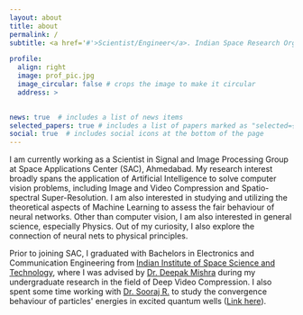 ```yaml
---
layout: about
title: about
permalink: /
subtitle: <a href='#'>Scientist/Engineer</a>. Indian Space Research Organization, Ahmedabad

profile:
  align: right
  image: prof_pic.jpg
  image_circular: false # crops the image to make it circular
  address: >
    

news: true  # includes a list of news items
selected_papers: true # includes a list of papers marked as "selected={true}"
social: true  # includes social icons at the bottom of the page
---
```

I am currently working as a Scientist in Signal and Image Processing Group at Space Applications Center (SAC), Ahmedabad. My research interest broadly spans the application of Artificial Intelligence to solve computer vision problems, including Image and Video Compression and Spatio-spectral Super-Resolution. I am also interested in studying and utilizing the theoretical aspects of Machine Learning to assess the fair behaviour of neural networks. Other than computer vision, I am also interested in general science, especially Physics. Out of my curiosity, I also explore the connection of neural nets to physical principles.

Prior to joining SAC, I graduated with Bachelors in Electronics and Communication Engineering from <a href="https://www.iist.ac.in/">Indian Institute of Space Science and Technology</a>, where I was advised by <a href="https://www.iist.ac.in/avionics/deepak.mishra">Dr. Deepak Mishra</a> during my undergraduate research in the field of Deep Video Compression. I also spent some time working with <a href="https://www.iist.ac.in/avionics/sooraj.r">Dr. Sooraj R.</a> to study the convergence behaviour of particles' energies in excited quantum wells (<a href="https://ieeexplore.ieee.org/document/9013855">Link here</a>). 



